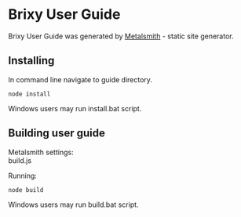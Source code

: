 # Brixy User Guide

Brixy User Guide was generated by [Metalsmith](http://www.metalsmith.io/) - static site generator.

## Installing

In command line navigate to guide directory.

```
node install
```

Windows users may run install.bat script.

## Building user guide

Metalsmith settings:  
build.js

Running:
```
node build
```

Windows users may run build.bat script.
